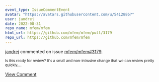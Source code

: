 ```yaml
---
event_type: IssueCommentEvent
avatar: "https://avatars.githubusercontent.com/u/5412886?"
user: jandrej
date: 2022-08-31
repo_name: mfem/mfem
html_url: https://github.com/mfem/mfem/pull/3179
repo_url: https://github.com/mfem/mfem
---
```


<a href='https://github.com/jandrej' target='_blank'>jandrej</a> commented on issue <a href='https://github.com/mfem/mfem/pull/3179' target='_blank'>mfem/mfem#3179</a>.

<small>Is this ready for review? It's a small and non-intrusive change that we can review pretty quickly....</small>

<a href='https://github.com/mfem/mfem/pull/3179' target='_blank'>View Comment</a>